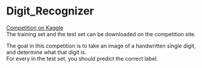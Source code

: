 # Digit_Recognizer

[Competition on Kaggle](https://www.kaggle.com/c/digit-recognizer)  
The training set and the test set can be downloaded on the competition site.

The goal in this competition is to take an image of a handwritten single digit, and determine what that digit is.  
For every in the test set, you should predict the correct label.
